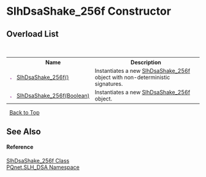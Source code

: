 # SlhDsaShake_256f Constructor 
 


## Overload List
&nbsp;<table><tr><th></th><th>Name</th><th>Description</th></tr><tr><td>![Public method](media/pubmethod.gif "Public method")</td><td><a href="1882d60a-5753-369b-4e9e-57be2b534037">SlhDsaShake_256f()</a></td><td>
Instantiates a new <a href="94052c05-a609-1ea9-46e6-c4f3d31ec557">SlhDsaShake_256f</a> object with non-deterministic signatures.</td></tr><tr><td>![Public method](media/pubmethod.gif "Public method")</td><td><a href="39c274c7-2578-e9f4-fc94-4a0dc90d82d8">SlhDsaShake_256f(Boolean)</a></td><td>
Instantiates a new <a href="94052c05-a609-1ea9-46e6-c4f3d31ec557">SlhDsaShake_256f</a> object.</td></tr></table>&nbsp;
<a href="#slhdsashake_256f-constructor">Back to Top</a>

## See Also


#### Reference
<a href="94052c05-a609-1ea9-46e6-c4f3d31ec557">SlhDsaShake_256f Class</a><br /><a href="5a51e981-67fd-0177-2098-034d6071509d">PQnet.SLH_DSA Namespace</a><br />